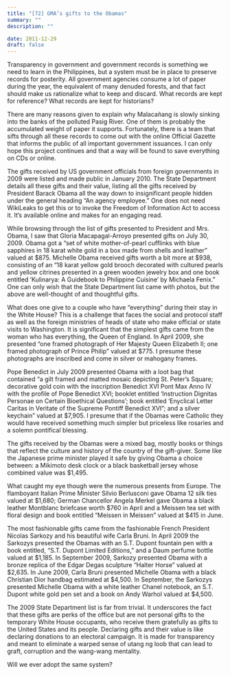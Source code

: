 ```yaml
---
title: "[72] GMA’s gifts to the Obamas"
summary: ""
description: ""

date: 2011-12-29
draft: false
---
```


Transparency in government and government records is something we need to learn in the Philippines, but a system must be in place to preserve records for posterity. All government agencies consume a lot of paper during the year, the equivalent of many denuded forests, and that fact should make us rationalize what to keep and discard. What records are kept for reference? What records are kept for historians?

There are many reasons given to explain why Malacañang is slowly sinking into the banks of the polluted Pasig River. One of them is probably the accumulated weight of paper it supports. Fortunately, there is a team that sifts through all these records to come out with the online Official Gazette that informs the public of all important government issuances. I can only hope this project continues and that a way will be found to save everything on CDs or online.

The gifts received by US government officials from foreign governments in 2009 were listed and made public in January 2010. The State Department details all these gifts and their value, listing all the gifts received by President Barack Obama all the way down to insignificant people hidden under the general heading “An agency employee.” One does not need WikiLeaks to get this or to invoke the Freedom of Information Act to access it. It’s available online and makes for an engaging read.

While browsing through the list of gifts presented to President and Mrs. Obama, I saw that Gloria Macapagal-Arroyo presented gifts on July 30, 2009. Obama got a “set of white mother-of-pearl cufflinks with blue sapphires in 18 karat white gold in a box made from shells and leather” valued at $875. Michelle Obama received gifts worth a bit more at $938, consisting of an “18 karat yellow gold brooch decorated with cultured pearls and yellow citrines presented in a green wooden jewelry box and one book entitled ‘Kulinarya: A Guidebook to Philippine Cuisine’ by Michaela Fenix.” One can only wish that the State Department list came with photos, but the above are well-thought of and thoughtful gifts.

What does one give to a couple who have “everything” during their stay in the White House? This is a challenge that faces the social and protocol staff as well as the foreign ministries of heads of state who make official or state visits to Washington. It is significant that the simplest gifts came from the woman who has everything, the Queen of England. In April 2009, she presented “one framed photograph of Her Majesty Queen Elizabeth II; one framed photograph of Prince Philip” valued at $775. I presume these photographs are inscribed and come in silver or mahogany frames.

Pope Benedict in July 2009 presented Obama with a loot bag that contained “a gilt framed and matted mosaic depicting St. Peter’s Square; decorative gold coin with the inscription Benedict XVI Pont Max Anno IV with the profile of Pope Benedict XVI; booklet entitled ‘Instruction Dignitas Personae on Certain Bioethical Questions’; book entitled ‘Enyclical Letter Caritas in Veritate of the Supreme Pontiff Benedict XVI”; and a silver keychain” valued at $7,905. I presume that if the Obamas were Catholic they would have received something much simpler but priceless like rosaries and a solemn pontifical blessing.

The gifts received by the Obamas were a mixed bag, mostly books or things that reflect the culture and history of the country of the gift-giver. Some like the Japanese prime minister played it safe by giving Obama a choice between: a Mikimoto desk clock or a black basketball jersey whose combined value was $1,495.

What caught my eye though were the numerous presents from Europe. The flamboyant Italian Prime Minister Silvio Berlusconi gave Obama 12 silk ties valued at $1,680; German Chancellor Angela Merkel gave Obama a black leather Montblanc briefcase worth $760 in April and a Meissen tea set with floral design and book entitled “Meissen in Meissen” valued at $415 in June.

The most fashionable gifts came from the fashionable French President Nicolas Sarkozy and his beautiful wife Carla Bruni. In April 2009 the  Sarkozys presented the Obamas with an S.T. Dupont fountain pen with a book entitled, “S.T. Dupont Limited Editions,” and a Daum perfume bottle valued at $1,185. In September 2009, Sarkozy presented Obama with a bronze replica of the Edgar Degas sculpture “Halter Horse” valued at $2,635. In June 2009, Carla Bruni presented Michelle Obama with a black Christian Dior handbag estimated at $4,500. In September, the Sarkozys presented Michelle Obama with a white leather Chanel notebook, an S.T. Dupont white gold pen set and a book on Andy Warhol valued at $4,500.

The 2009 State Department list is far from trivial. It underscores the fact that these gifts are perks of the office but are not personal gifts to the temporary White House occupants, who receive them gratefully as gifts to the United States and its people. Declaring gifts and their value is like declaring donations to an electoral campaign. It is made for transparency and meant to eliminate a warped sense  of utang ng loob that can lead to graft, corruption and the wang-wang  mentality.

Will we ever adopt the same system?
